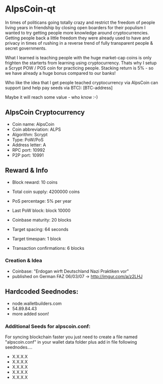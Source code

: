 # AlpsCoin-qt

In times of politicans going totally crazy and restrict the freedom of people living years in friendship by closing open boarders for their populism I wanted to try getting people more knowledge around cryptocurrencies. Getting people back a little freedom they were already used to have and privacy in times of rushing in a reverse trend of fully transparent people & secret governments.

What I learned is teaching people with the huge market-cap coins is only frighten the starterts from learning using cryptocurrency. Thats why I setup a Scrypt POW / POS coin for practicing people. Stacking return is 5% - so we have already a huge bonus compared to our banks!

Who like the idea that I get people teached cryptocurrency via AlpsCoin can support (and help pay seeds via BTC):
[BTC-address]

Maybe it will reach some value - who know :-)


## AlpsCoin Cryptocurrency
- Coin name:	AlpsCoin
- Coin abbreviation:	ALPS
- Algorithm:	Scrypt
- Type:	PoW/PoS
- Address letter:	A
- RPC port:	10992
- P2P port:	10991

## Reward & Info

- Block reward:	10 coins
- Total coin supply:	4200000 coins

- PoS percentage:	5% per year
- Last PoW block:	block 10000
- Coinbase maturity:	20 blocks
- Target spacing:	64 seconds
- Target timespan:	1 block
- Transaction confirmations:	6 blocks

### Creation & Idea

- Coinbase: "Erdogan wirft Deutschland Nazi Praktiken vor" 
- published on German FAZ 06/03/07 -> http://imgur.com/a/z2LHJ



## Hardcoded Seednodes:	
- node.walletbuilders.com
- 54.89.84.43
- more added soon!

### Additional Seeds for alpscoin.conf:

For syncing blockchain faster you just need to create a file named "alpscoin.conf" in your wallet data folder plus add in file following seednodes....

- X.X.X.X
- X.X.X.X
- X.X.X.X
- X.X.X.X
- X.X.X.X
